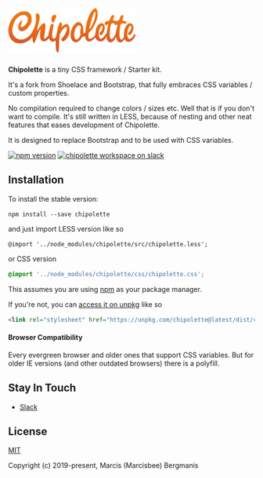# <img src='./assets/logo.png' height='90' alt='Chipolette' />

**Chipolette** is a tiny CSS framework / Starter kit.

It's a fork from Shoelace and Bootstrap, that fully embraces CSS variables / custom properties.

No compilation required to change colors / sizes etc. Well that is if you don't want to compile. It's still written in LESS, because of nesting and other neat features that eases development of Chipolette.

It is designed to replace Bootstrap and to be used with CSS variables.

[![npm version](https://img.shields.io/npm/v/chipolette.svg?style=flat-square)](https://www.npmjs.com/package/chipolette)
[![chipolette workspace on slack](https://img.shields.io/badge/slack-chipolette-3eb891.svg?style=flat-square)](https://join.slack.com/t/radijs/shared_invite/enQtMjk3NTE2NjYxMTI2LWFmMTM5NTgwZDI5NmFlYzMzYmMxZjBhMGY0MGM2MzY5NmExY2Y0ODBjNDNmYjYxZWYxMjEyNjJhNjA5OTJjNzQ)


## Installation

To install the stable version:

```
npm install --save chipolette
```

and just import LESS version like so

```less
@import '../node_modules/chipolette/src/chipolette.less';
```

or CSS version

```css
@import '../node_modules/chipolette/css/chipolette.css';
```

This assumes you are using [npm](https://www.npmjs.com/) as your package manager.  

If you're not, you can [access it on unpkg](https://unpkg.com/chipolette@latest/dist/chipolette.css) like so

```html
<link rel="stylesheet" href="https://unpkg.com/chipolette@latest/dist/chipolette.css" />
```

#### Browser Compatibility

Every evergreen browser and older ones that support CSS variables. But for older IE versions (and other outdated browsers) there is a polyfill.


## Stay In Touch

- [Slack](https://join.slack.com/t/radijs/shared_invite/enQtMjk3NTE2NjYxMTI2LWFmMTM5NTgwZDI5NmFlYzMzYmMxZjBhMGY0MGM2MzY5NmExY2Y0ODBjNDNmYjYxZWYxMjEyNjJhNjA5OTJjNzQ)

## License

[MIT](http://opensource.org/licenses/MIT)

Copyright (c) 2019-present, Marcis (Marcisbee) Bergmanis
